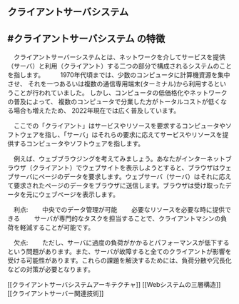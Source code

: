 ## クライアントサーバシステム
## #クライアントサーバシステム の特徴
　クライアントサーバーシステムとは、ネットワークを介してサービスを提供（サーバ）と利用（クライアント）する二つの部分で構成されるシステムのことを指します。
　
　1970年代頃までは、少数のコンピュータに計算機資源を集中させ、 それを一つあるいは複数の通信専用端末(ターミナル)から利用するということが行われていました。 しかし、コンピュータの低価格化やネットワークの普及によって、 複数のコンピュータで分業した方がトータルコストが低くなる場合も増えたため、 2022年現在では広く普及しています。

　ここでの「クライアント」はサービスやリソースを要求するコンピュータやソフトウェアを指し、「サーバ」はそれらの要求に応えてサービスやリソースを提供するコンピュータやソフトウェアを指します。

　例えば、ウェブブラウジングを考えてみましょう。あなたがインターネットブラウザ（クライアント）でウェブサイトを表示しようとすると、ブラウザはウェブサーバにページのデータを要求します。ウェブサーバ（サーバ）はそれに応えて要求されたページのデータをブラウザに送信します。ブラウザは受け取ったデータを元にウェブページを表示します。

　利点:
　　中央でのデータ管理が可能
　　必要なリソースを必要な時に提供できる
 　　サーバが専門的なタスクを担当することで、クライアントマシンの負荷を軽減することが可能です。

　欠点:
　　ただし、サーバに過度の負荷がかかるとパフォーマンスが低下するという問題があります。また、サーバが故障すると全てのクライアントが影響を受ける可能性があります。これらの課題を解決するためには、負荷分散や冗長化などの対策が必要となります。

[[クライアントサーバシステムアーキテクチャ]]
[[Webシステムの三層構造]]
[[クライアントサーバー関連技術]]